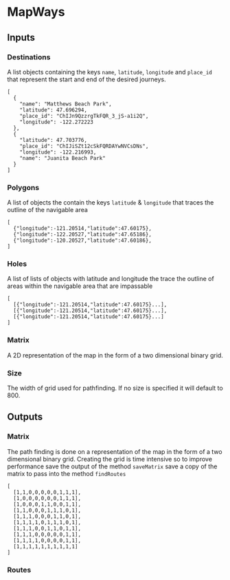 # MapWays

## Inputs

### Destinations
A list objects containing the keys `name`, `latitude`, `longitude` and `place_id` that represent the start and end of the desired journeys.

    [
      {
        "name": "Matthews Beach Park",
        "latitude": 47.696294,
        "place_id": "ChIJn9QzzrgTkFQR_3_jS-a1i2Q",
        "longitude": -122.272223
      },
      {
        "latitude": 47.703776,
        "place_id": "ChIJiSZt12cSkFQRDAYwNVCsDNs",
        "longitude": -122.216993,
        "name": "Juanita Beach Park"
      }
    ]

### Polygons
A list of objects the contain the keys `latitude` & `longitude` that traces the outline of the navigable area

    [
      {"longitude":-121.20514,"latitude":47.60175},
      {"longitude":-122.20527,"latitude":47.65186},
      {"longitude":-120.20527,"latitude":47.60186},
    ]

### Holes
A list of lists of objects with latitude and longitude the trace the outline of areas within the navigable area that are impassable

    [
      [{"longitude":-121.20514,"latitude":47.60175}...],
      [{"longitude":-121.20514,"latitude":47.60175}...],
      [{"longitude":-121.20514,"latitude":47.60175}...]
    ]

### Matrix
A 2D representation of the map in the form of a two dimensional binary grid.

### Size
The width of grid used for pathfinding. If no size is specified it will default to 800.

## Outputs

### Matrix
The path finding is done on a representation of the map in the form of a two dimensional binary grid. Creating the grid is time intensive so to improve performance save the output of the method `saveMatrix` save a copy of the matrix to pass into the method `findRoutes`

    [
      [1,1,0,0,0,0,0,1,1,1],
      [1,0,0,0,0,0,0,1,1,1],
      [1,0,0,0,1,1,0,0,1,1],
      [1,1,0,0,0,1,1,1,0,1],
      [1,1,1,0,0,0,1,1,0,1],
      [1,1,1,1,0,1,1,1,0,1],
      [1,1,1,0,0,1,1,0,1,1],
      [1,1,1,0,0,0,0,0,1,1],
      [1,1,1,1,0,0,0,0,1,1],
      [1,1,1,1,1,1,1,1,1,1]
    ]

### Routes
